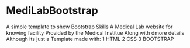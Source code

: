 # MediLabBootstrap
A simple template to show Bootstrap Skills 
 A Medical Lab website for knowing facility
 Provided by the Medical Institue Along with dmore details 
 Although its just a Template made with:
 1 HTML 
 2 CSS
 3 BOOTSTRAP
